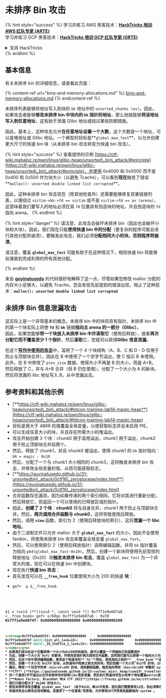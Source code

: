 # 未排序 Bin 攻击

{% hint style="success" %}
学习并练习 AWS 黑客技术：<img src="/.gitbook/assets/arte.png" alt="" data-size="line">[**HackTricks 培训 AWS 红队专家 (ARTE)**](https://training.hacktricks.xyz/courses/arte)<img src="/.gitbook/assets/arte.png" alt="" data-size="line">\
学习并练习 GCP 黑客技术：<img src="/.gitbook/assets/grte.png" alt="" data-size="line">[**HackTricks 培训 GCP 红队专家 (GRTE)**<img src="/.gitbook/assets/grte.png" alt="" data-size="line">](https://training.hacktricks.xyz/courses/grte)

<details>

<summary>支持 HackTricks</summary>

* 查看 [**订阅计划**](https://github.com/sponsors/carlospolop)!
* **加入** 💬 [**Discord 群组**](https://discord.gg/hRep4RUj7f) 或 [**电报群组**](https://t.me/peass) 或 **关注** 我们的 **Twitter** 🐦 [**@hacktricks\_live**](https://twitter.com/hacktricks\_live)**.**
* 通过向 [**HackTricks**](https://github.com/carlospolop/hacktricks) 和 [**HackTricks Cloud**](https://github.com/carlospolop/hacktricks-cloud) github 仓库提交 PR 来分享黑客技巧。

</details>
{% endhint %}

## 基本信息

有关未排序 bin 的详细信息，请查看此页面：

{% content-ref url="bins-and-memory-allocations.md" %}
[bins-and-memory-allocations.md](bins-and-memory-allocations.md)
{% endcontent-ref %}

未排序列表能够将地址写入到块的 `bk` 地址中的 `unsorted_chunks (av)`。因此，如果攻击者能够**修改未排序 bin 中块内的 `bk` 指针的地址**，那么他就能够**将该地址写入到任意地址**，这有助于泄漏 Glibc 地址或绕过某些防御措施。

因此，基本上，这种攻击允许**在任意地址设置一个大数**。这个大数是一个地址，可以是堆地址或 Glibc 地址。一个典型的目标是**`global_max_fast`**，以允许创建更大尺寸的快速 bin 块（从未排序 bin 攻击转变为快速 bin 攻击）。

{% hint style="success" %}
查看提供的示例 [https://ctf-wiki.mahaloz.re/pwn/linux/glibc-heap/unsorted\_bin\_attack/#principle](https://ctf-wiki.mahaloz.re/pwn/linux/glibc-heap/unsorted\_bin\_attack/#principle)，并使用 0x4000 和 0x5000 而不是 0x400 和 0x500 作为块大小（以避免 Tcache），可以看到**现在**触发了错误**`malloc(): unsorted double linked list corrupted`**。

因此，这种未排序 bin 攻击现在（除其他检查外）还需要能够修复双重链接列表，以便绕过 `victim->bk->fd == victim` 或不是 `victim->fd == av (arena)`，这意味着我们要写入的地址必须在其 `fd` 位置具有伪造块的地址，并且伪造块的 `fd` 指向 arena。
{% endhint %}

{% hint style="danger" %}
请注意，此攻击会破坏未排序 bin（因此也会破坏小块和大块）。因此，我们现在只能**使用快速 bin 中的分配**（更复杂的程序可能会进行其他分配并崩溃），要触发此攻击，我们必须**分配相同大小的块，否则程序将崩溃**。

请注意，覆盖 **`global_max_fast`** 可能有助于在这种情况下，相信快速 bin 将能够处理直到完成利用的所有其他分配。

{% endhint %}

来自 [**guyinatuxedo**](https://guyinatuxedo.github.io/31-unsortedbin\_attack/unsorted\_explanation/index.html) 的代码很好地解释了这一点，尽管如果您修改 malloc 分配的内存大小足够大，以避免 Tcache，您会发现先前提到的错误出现，阻止了这种技术：**`malloc(): unsorted double linked list corrupted`**

## 未排序 Bin 信息泄漏攻击

这实际上是一个非常基本的概念。未排序 bin 中的块将具有指针。未排序 bin 中的第一个块实际上将使 **`fd`** 和 **`bk`** 链接**指向主 arena 的一部分（Glibc）**。\
因此，如果您能够**将一个块放入未排序 bin 中并读取它**（使用后释放），或者**再次分配它而不覆盖至少 1 个指针**，然后**读取**它，您就可以获得**Glibc 信息泄漏**。

在这个[**写作中使用的攻击**](https://guyinatuxedo.github.io/33-custom\_misc\_heap/csaw18\_alienVSsamurai/index.html)中，滥用了一个 4 个块结构（A、B、C 和 D - D 仅用于防止与顶部块合并），因此在 B 中使用了一个空字节溢出，使 C 指示 B 未使用。此外，在 B 中修改了 `prev_size` 数据，使得大小不再是 B 的大小，而是 A+B。\
然后释放了 C，并与 A+B 合并（但 B 仍在使用）。分配了一个大小为 A 的新块，然后将泄漏的 libc 地址写入 B，从中泄漏出去。

## 参考资料和其他示例

* [**https://ctf-wiki.mahaloz.re/pwn/linux/glibc-heap/unsorted\_bin\_attack/#hitcon-training-lab14-magic-heap**](https://ctf-wiki.mahaloz.re/pwn/linux/glibc-heap/unsorted\_bin\_attack/#hitcon-training-lab14-magic-heap)
* 目标是用大于 4869 的值覆盖全局变量，以便获取标志并且未启用 PIE。
* 可以生成任意大小的块，并且存在所需大小的堆溢出。
* 攻击开始创建 3 个块：chunk0 用于滥用溢出，chunk1 用于溢出，chunk2 用于防止顶部块合并前两个。
* 然后，释放了 chunk1，并且 chunk0 被溢出，使得 chunk1 的 `bk` 指针指向：`bk = magic - 0x10`
* 然后，分配了一个与 chunk1 大小相同的 chunk3，这将触发未排序 bin 攻击，并修改全局变量的值，从而可能获取标志。
* [**https://guyinatuxedo.github.io/31-unsortedbin\_attack/0ctf16\_zerostorage/index.html**](https://guyinatuxedo.github.io/31-unsortedbin\_attack/0ctf16\_zerostorage/index.html)
* 合并函数存在漏洞，因为如果传递的两个索引相同，它将对其进行重新分配，然后释放它，但返回一个可以使用的已释放区域的指针。
* 因此，**创建了 2 个块**：**chunk0** 将与自身合并，chunk1 用于防止与顶部块合并。然后，**两次调用合并函数与 chunk0**，这将导致使用后释放。
* 然后，调用 **`view`** 函数，索引为 2（使用后释放块的索引），这将**泄漏一个 libc 地址**。
* 由于二进制文件只允许 malloc 大于 **`global_max_fast`** 的大小，因此不会使用 fastbin，将使用未排序 bin 攻击来覆盖全局变量 `global_max_fast`。
* 然后，可以使用索引 2（使用后释放指针）调用编辑函数，并将 `bk` 指针覆盖为指向 `p64(global_max_fast-0x10)`。然后，创建一个新块将使用先前受损的释放地址（0x20）将**触发未排序 bin 攻击**，覆盖 `global_max_fast` 为一个非常大的值，现在可以在快速 bin 中创建块。
* 现在执行**快速 bin 攻击**：
* 首先发现可以在 **`__free_hook`** 位置使用大小为 200 的快速 **块**：
* <pre class="language-c"><code class="lang-c">gef➤  p &#x26;__free_hook
$1 = (void (**)(void *, const void *)) 0x7ff1e9e607a8 &#x3C;__free_hook>
gef➤  x/60gx 0x7ff1e9e607a8 - 0x59
<strong>0x7ff1e9e6074f: 0x0000000000000000      0x0000000000000200
```html
</strong>0x7ff1e9e6075f: 0x0000000000000000      0x0000000000000000
0x7ff1e9e6076f &#x3C;list_all_lock+15>:      0x0000000000000000      0x0000000000000000
0x7ff1e9e6077f &#x3C;_IO_stdfile_2_lock+15>: 0x0000000000000000      0x0000000000000000
</code></pre>
* 如果我们成功在这个位置获得一个大小为0x200的快速块，就可以覆盖一个将被执行的函数指针
* 为此，创建一个大小为`0xfc`的新块，并使用该指针两次调用合并函数，这样我们就可以获得一个指向大小为`0xfc*2 = 0x1f8`的已释放块的指针。
* 然后，在这个块中调用编辑函数，修改这个快速块的**`fd`**地址，使其指向之前的**`__free_hook`**函数。
* 然后，创建一个大小为`0x1f8`的块，从快速块中检索之前无用的块，然后创建一个大小为`0x1f8`的块，以在**`__free_hook`**中获取一个快速块块，该块被覆盖为**`system`**函数的地址。
* 最后，释放一个包含字符串`/bin/sh\x00`的块，调用删除函数，触发指向带有`/bin/sh\x00`参数的`system`的**`__free_hook`**函数。
* **CTF** [**https://guyinatuxedo.github.io/33-custom\_misc\_heap/csaw19\_traveller/index.html**](https://guyinatuxedo.github.io/33-custom\_misc\_heap/csaw19\_traveller/index.html)
* 另一个滥用1字节溢出以合并未排序块并获取libc信息泄漏，然后执行快速块攻击以用单个地址覆盖malloc挂钩的示例
* [**Robot Factory. BlackHat MEA CTF 2022**](https://7rocky.github.io/en/ctf/other/blackhat-ctf/robot-factory/)
* 我们只能分配大于`0x100`的块大小。
* 使用未排序块攻击覆盖`global_max_fast`（由于ASLR，每16次有效，因为我们需要修改12位，但必须修改16位）。
* 快速块攻击以修改全局块数组。这提供了一个任意读/写原语，允许修改GOT并将某些函数指向`system`。
```
